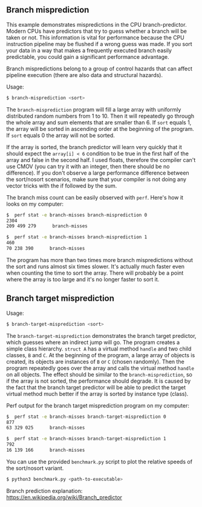 ## Branch misprediction
This example demonstrates mispredictions in the CPU branch-predictor.
Modern CPUs have predictors that try to guess whether a branch will be taken or not.
This information is vital for performance because the CPU instruction pipeline may be flushed if a wrong guess was made.
If you sort your data in a way that makes a frequently executed branch easily predictable,
you could gain a significant performance advantage.

Branch mispredictions belong to a group of control hazards that can affect pipeline execution (there are also data and structural hazards).

Usage:
```bash
$ branch-misprediction <sort>
```

The `branch-misprediction` program will fill a large array with uniformly distributed random numbers from 1 to 10.
Then it will repeatedly go through the whole array and sum elements that are smaller than 6. If `sort` equals 1,
the array will be sorted in ascending order at the beginning of the program. If `sort` equals 0 the array will not be sorted.

If the array is sorted, the branch predictor will learn very quickly that it should expect the `array[i] < 6`
condition to be true in the first half of the array and false in the second half. I used floats, therefore the
compiler can't use CMOV (you can try it with an integer, then there should be no difference).
If you don't observe a large performance difference between the sort/nosort scenarios, make sure that your compiler
is not doing any vector tricks with the if followed by the sum.

The branch miss count can be easily observed with `perf`. Here's how it looks on my computer:
```bash
$  perf stat -e branch-misses branch-misprediction 0
2304
209 499 279      branch-misses

$  perf stat -e branch-misses branch-misprediction 1
460
70 238 390      branch-misses
```
The program has more than two times more branch mispredictions without the sort and runs almost six times slower.
It's actually much faster even when counting the time to sort the array.
There will probably be a point where the array is too large and it's no longer faster to sort it.

## Branch target misprediction
Usage:
```bash
$ branch-target-misprediction <sort>
```

The `branch-target-misprediction` demonstrates the branch target predictor, which guesses where an indirect
jump will go. The program creates a simple class hierarchy. `struct A` has a virtual method `handle` and two
child classes, `B` and `C`. At the beginning of the program, a large array of objects is created, its objects are
instances of `B` or `C` (chosen randomly). Then the program repeatedly goes over the array and calls the virtual method
`handle` on all objects. The effect should be similar to the `branch-misprediction`, so if the array is not sorted,
the performance should degrade. It is caused by the fact that the branch target predictor will be able to predict the
target virtual method much better if the array is sorted by instance type (class).

Perf output for the branch target misprediction program on my computer:
```bash
$  perf stat -e branch-misses branch-target-misprediction 0
877
63 329 025      branch-misses

$  perf stat -e branch-misses branch-target-misprediction 1
792
16 139 166      branch-misses
```

You can use the provided `benchmark.py` script to plot the relative speeds of the sort/nosort variant.

```bash
$ python3 benchmark.py <path-to-executable>
```

Branch prediction explanation:
https://en.wikipedia.org/wiki/Branch_predictor
